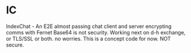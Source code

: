 # IC
IndexChat - An E2E almost passing chat client and server encrypting comms with Fernet
Base64 is not security. Working next on d-h exchange, or TLS/SSL or both. no worries.
This is a concept code for now. NOT secure.
